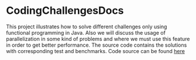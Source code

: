 # CodingChallengesDocs
This project illustrates how to solve different challenges only using functional programming in Java.
Also we will discuss the usage of parallelization in some kind of problems and where we must use this feature in order to get better performance.
The source code contains the solutions with corresponding test and benchmarks.
Code source can be found [here](https://github.com/SeXde/CodingChallengesSource)
